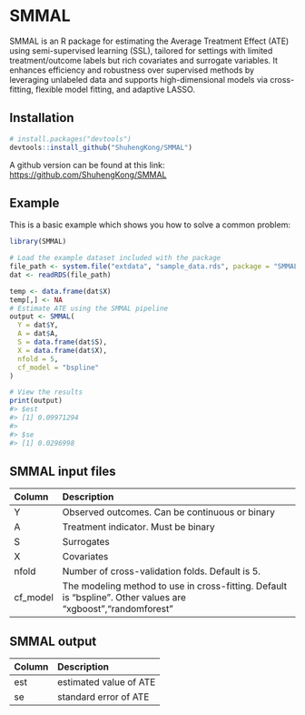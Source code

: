 
# SMMAL

SMMAL is an R package for estimating the Average Treatment Effect (ATE)
using semi-supervised learning (SSL), tailored for settings with limited
treatment/outcome labels but rich covariates and surrogate variables. It
enhances efficiency and robustness over supervised methods by leveraging
unlabeled data and supports high-dimensional models via cross-fitting,
flexible model fitting, and adaptive LASSO.

## Installation

``` r
# install.packages("devtools")
devtools::install_github("ShuhengKong/SMMAL")
```

A github version can be found at this link:
<https://github.com/ShuhengKong/SMMAL>

## Example

This is a basic example which shows you how to solve a common problem:

``` r
library(SMMAL)

# Load the example dataset included with the package
file_path <- system.file("extdata", "sample_data.rds", package = "SMMAL")
dat <- readRDS(file_path)

temp <- data.frame(dat$X)
temp[,] <- NA
# Estimate ATE using the SMMAL pipeline
output <- SMMAL(
  Y = dat$Y,
  A = dat$A,
  S = data.frame(dat$S),
  X = data.frame(dat$X),
  nfold = 5,
  cf_model = "bspline"
)

# View the results
print(output)
#> $est
#> [1] 0.09971294
#> 
#> $se
#> [1] 0.0296998
```

## SMMAL input files

| Column | Description |
|:---|:---|
| Y | Observed outcomes. Can be continuous or binary |
| A | Treatment indicator. Must be binary |
| S | Surrogates |
| X | Covariates |
| nfold | Number of cross-validation folds. Default is 5. |
| cf_model | The modeling method to use in cross-fitting. Default is “bspline”. Other values are “xgboost”,“randomforest” |

## SMMAL output

| Column | Description            |
|:-------|:-----------------------|
| est    | estimated value of ATE |
| se     | standard error of ATE  |

